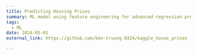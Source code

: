 ```yaml
---
title: Predicting Housing Prices  
summary: ML model using feature engineering for advanced regression prediction target.  
tags:
  - ML
date: 2024-05-01
external_link: https://github.com/ben-truong-0324/kaggle_house_prices

---
```

